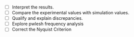 - [ ] Interpret the results.
- [ ] Compare the experimental values with simulation values.
- [ ] Qualify and explain discrepancies.
- [ ] Explore pwlesh frequency analysis
- [ ] Correct the Nyquist Criterion